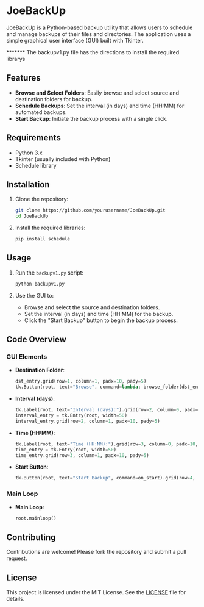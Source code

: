 # JoeBackUp

JoeBackUp is a Python-based backup utility that allows users to schedule and manage backups of their files and directories. The application uses a simple graphical user interface (GUI) built with Tkinter.


******* The backupv1.py file has the directions to install the required librarys

## Features

- **Browse and Select Folders**: Easily browse and select source and destination folders for backup.
- **Schedule Backups**: Set the interval (in days) and time (HH:MM) for automated backups.
- **Start Backup**: Initiate the backup process with a single click.

## Requirements

- Python 3.x
- Tkinter (usually included with Python)
- Schedule library

## Installation

1. Clone the repository:
    ```sh
    git clone https://github.com/yourusername/JoeBackUp.git
    cd JoeBackUp
    ```

2. Install the required libraries:
    ```sh
    pip install schedule
    ```

## Usage

1. Run the `backupv1.py` script:
    ```sh
    python backupv1.py
    ```

2. Use the GUI to:
    - Browse and select the source and destination folders.
    - Set the interval (in days) and time (HH:MM) for the backup.
    - Click the "Start Backup" button to begin the backup process.

## Code Overview

### GUI Elements

- **Destination Folder**: 
    ```python
    dst_entry.grid(row=1, column=1, padx=10, pady=5)
    tk.Button(root, text="Browse", command=lambda: browse_folder(dst_entry)).grid(row=1, column=2, padx=10, pady=5)
    ```

- **Interval (days)**: 
    ```python
    tk.Label(root, text="Interval (days):").grid(row=2, column=0, padx=10, pady=5)
    interval_entry = tk.Entry(root, width=50)
    interval_entry.grid(row=2, column=1, padx=10, pady=5)
    ```

- **Time (HH:MM)**: 
    ```python
    tk.Label(root, text="Time (HH:MM):").grid(row=3, column=0, padx=10, pady=5)
    time_entry = tk.Entry(root, width=50)
    time_entry.grid(row=3, column=1, padx=10, pady=5)
    ```

- **Start Button**: 
    ```python
    tk.Button(root, text="Start Backup", command=on_start).grid(row=4, column=1, pady=20)
    ```

### Main Loop

- **Main Loop**: 
    ```python
    root.mainloop()
    ```

## Contributing

Contributions are welcome! Please fork the repository and submit a pull request.

## License

This project is licensed under the MIT License. See the [LICENSE](LICENSE) file for details.
